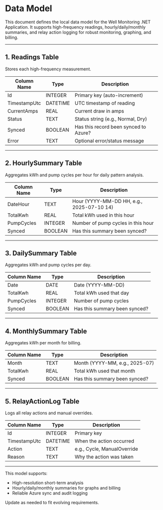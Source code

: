 # Data Model

This document defines the local data model for the Well Monitoring .NET Application. It supports high-frequency readings, hourly/daily/monthly summaries, and relay action logging for robust monitoring, graphing, and billing.

---

## 1. Readings Table
Stores each high-frequency measurement.

| Column Name   | Type      | Description                              |
|--------------|-----------|------------------------------------------|
| Id           | INTEGER   | Primary key (auto-increment)             |
| TimestampUtc | DATETIME  | UTC timestamp of reading                 |
| CurrentAmps  | REAL      | Current draw in amps                     |
| Status       | TEXT      | Status string (e.g., Normal, Dry)        |
| Synced       | BOOLEAN   | Has this record been synced to Azure?    |
| Error        | TEXT      | Optional error/status message            |

---

## 2. HourlySummary Table
Aggregates kWh and pump cycles per hour for daily pattern analysis.

| Column Name   | Type      | Description                              |
|--------------|-----------|------------------------------------------|
| DateHour     | TEXT      | Hour (YYYY-MM-DD HH, e.g., 2025-07-10 14)|
| TotalKwh     | REAL      | Total kWh used in this hour              |
| PumpCycles   | INTEGER   | Number of pump cycles in this hour       |
| Synced       | BOOLEAN   | Has this summary been synced?            |

---

## 3. DailySummary Table
Aggregates kWh and pump cycles per day.

| Column Name   | Type      | Description                              |
|--------------|-----------|------------------------------------------|
| Date         | DATE      | Date (YYYY-MM-DD)                        |
| TotalKwh     | REAL      | Total kWh used that day                  |
| PumpCycles   | INTEGER   | Number of pump cycles                    |
| Synced       | BOOLEAN   | Has this summary been synced?            |

---

## 4. MonthlySummary Table
Aggregates kWh per month for billing.

| Column Name   | Type      | Description                              |
|--------------|-----------|------------------------------------------|
| Month        | TEXT      | Month (YYYY-MM, e.g., 2025-07)           |
| TotalKwh     | REAL      | Total kWh used that month                |
| Synced       | BOOLEAN   | Has this summary been synced?            |

---

## 5. RelayActionLog Table
Logs all relay actions and manual overrides.

| Column Name   | Type      | Description                              |
|--------------|-----------|------------------------------------------|
| Id           | INTEGER   | Primary key                              |
| TimestampUtc | DATETIME  | When the action occurred                 |
| Action       | TEXT      | e.g., Cycle, ManualOverride              |
| Reason       | TEXT      | Why the action was taken                 |

---

This model supports:
- High-resolution short-term analysis
- Hourly/daily/monthly summaries for graphs and billing
- Reliable Azure sync and audit logging

Update as needed to fit evolving requirements.
